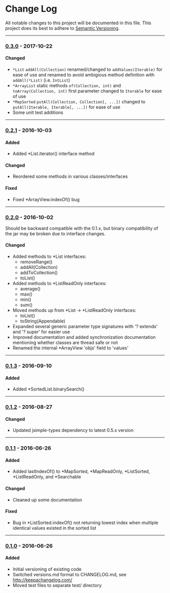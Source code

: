 # Change Log
All notable changes to this project will be documented in this file.
This project does its best to adhere to [Semantic Versioning](http://semver.org/).


--------
### [0.3.0](N/A) - 2017-10-22
#### Changed
* `*List` `addAll(Collection)` renamed/changed to `addValues(Iterable)` for ease of use and renamed to avoid ambigious method definition with `addAll(*List)` (i.e. `IntList`)
* `*ArrayList` static methods `of(Collection, int)` and `toArray(Collection, int)` first parameter changed to `Iterable` for ease of use
* `*MapSorted` `putAll(Collection, Collection[, ...])` changed to `putAll(Iterable, Iterable[, ...])` for ease of use
* Some unit test additions


--------
### [0.2.1](https://github.com/TeamworkGuy2/JPrimitiveCollections/commit/24b1c88356f14fc6adf4ca8940c045783da702cd) - 2016-10-03
#### Added
* Added *List.iterator() interface method

#### Changed
* Reordered some methods in various classes/interfaces

#### Fixed
* Fixed *ArrayView.indexOf() bug


--------
### [0.2.0](https://github.com/TeamworkGuy2/JPrimitiveCollections/commit/66f5407b79b7fb4e5bc1d57c0f53dea8c8d8e22f) - 2016-10-02
Should be backward compatible with the 0.1.x, but binary compatibility of the jar may be broken due to interface changes.

#### Changed
* Added methods to *List interfaces:
  * removeRange()
  * addAll(Collection)
  * addToCollection()
  * toList()
* Added methods to *ListReadOnly interfaces:
  * average()
  * max()
  * min()
  * sum()
* Moved methods up from *List -> *ListReadOnly interfaces:
  * toList()
  * toString(Appendable)
* Expanded several generic parameter type signatures with '? extends' and '? super' for easier use
* Improved documentation and added synchronization documentation mentioning whether classes are thread safe or not
* Renamed the internal *ArrayView 'objs' field to 'values'


--------
### [0.1.3](https://github.com/TeamworkGuy2/JPrimitiveCollections/commit/1088cc8308eda64482dc9c3b5f9ece1210aa60f9) - 2016-09-10
#### Added
* Added *SortedList.binarySearch()


--------
### [0.1.2](https://github.com/TeamworkGuy2/JPrimitiveCollections/commit/cdb1aa563223728b4af283417eab8cb8f8f438ac) - 2016-08-27
#### Changed
* Updated jsimple-types dependency to latest 0.5.x version


--------
### [0.1.1](https://github.com/TeamworkGuy2/JPrimitiveCollections/commit/c8c5a0399a378cae62757f80456174c71c88759e) - 2016-06-26
#### Added
* Added lastIndexOf() to \*MapSorted, \*MapReadOnly, \*ListSorted, \*ListReadOnly, and \*Searchable

#### Changed
* Cleaned up some documentation

#### Fixed
* Bug in \*ListSorted.indexOf() not returning lowest index when multiple identical values existed in the sorted list


--------
### [0.1.0](https://github.com/TeamworkGuy2/JFileIo/commit/6c1a6738feea81c5d753ce4fc132610a28aa82fa) - 2016-06-26
#### Added
* Initial versioning of existing code
* Switched versions.md format to CHANGELOG.md, see http://keepachangelog.com/
* Moved test files to separate test/ directory
